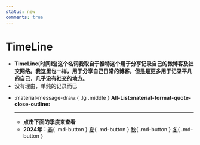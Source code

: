 ```yaml
---
status: new
comments: true
---
```


# TimeLine

- **TimeLine(时间线)这个名词我取自于推特这个用于分享记录自己的微博客及社交网络。我这里也一样，用于分享自己日常的博客，但是是更多用于记录平凡的自己，几乎没有社交的地方。**
- 没有理由，单纯的记录而已




<div class="grid cards" markdown>

-   :material-message-draw:{ .lg .middle } __All-List:material-format-quote-close-outline:__

    ---
    - **点击下面的季度来查看**
    - **2024年：**[春](./24-1.md){ .md-button } [夏](./24-2.md){ .md-button } [秋](./24-3.md){ .md-button } [冬](./24-4.md){ .md-button }

</div>